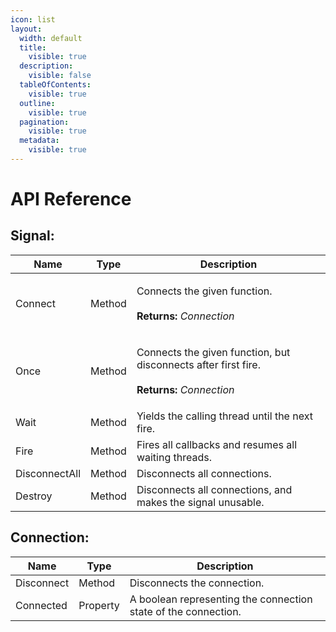 ```yaml
---
icon: list
layout:
  width: default
  title:
    visible: true
  description:
    visible: false
  tableOfContents:
    visible: true
  outline:
    visible: true
  pagination:
    visible: true
  metadata:
    visible: true
---
```


# API Reference

## Signal:

| Name          | Type   | Description                                                                                                                 |
| ------------- | ------ | --------------------------------------------------------------------------------------------------------------------------- |
| Connect       | Method | <p>Connects the given function.<br>​<br><strong>Returns:</strong> <em>Connection</em></p>                                   |
| Once          | Method | <p>Connects the given function, but disconnects after first fire.<br>​<br><strong>Returns:</strong> <em>Connection</em></p> |
| Wait          | Method | Yields the calling thread until the next fire.                                                                              |
| Fire          | Method | Fires all callbacks and resumes all waiting threads.                                                                        |
| DisconnectAll | Method | Disconnects all connections.                                                                                                |
| Destroy       | Method | Disconnects all connections, and makes the signal unusable.                                                                 |

## Connection:

| Name       | Type     | Description                                                    |
| ---------- | -------- | -------------------------------------------------------------- |
| Disconnect | Method   | Disconnects the connection.                                    |
| Connected  | Property | A boolean representing the connection state of the connection. |
